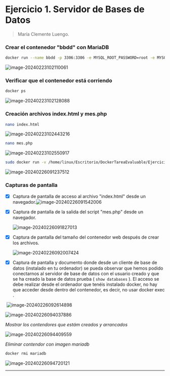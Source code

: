 # Ejercicio 1. Servidor de Bases de Datos

> María Clemente Luengo. 
>

### Crear el contenedor "bbdd" con MariaDB

```bash
docker run --name bbdd -p 3306:3306 -e MYSQL_ROOT_PASSWORD=root -e MYSQL_DATABASE=prueba -e MYSQL_USER=invitado -e MYSQL_PASSWORD=invitado -d mariadb
```

![image-20240223102110061](./Ejercicio1.assets/image-20240223102110061.png)

### Verificar que el contenedor está corriendo

```bash
docker ps
```

![image-20240223102128088](./Ejercicio1.assets/image-20240223102128088.png)

### Creación archivos index.html y mes.php

```bash
nano index.html
```

![image-20240223102443216](./Ejercicio1.assets/image-20240223102443216.png)

```bash
nano mes.php
```

![image-20240223102550917](./Ejercicio1.assets/image-20240223102550917.png)

```bash
sudo docker run -v /home/linux/Escritorio/DockerTareaEvaluable/Ejercicio1-María:/var/www/html -p 80:80 -d php
```



![image-20240226091237512](./Ejercicio1.assets/image-20240226091237512.png)



### Capturas de pantalla

- [x] Captura de pantalla de acceso al archivo "index.html" desde un navegador.![image-20240226091542006](./Ejercicio1.assets/image-20240226091542006.png)

- [x] Captura de pantalla de la salida del script "mes.php" desde un navegador.

  ![image-20240226091827013](./Ejercicio1.assets/image-20240226091827013.png)

- [x] Captura de pantalla del tamaño del contenedor web después de crear los archivos.

  ![image-20240226092007424](./Ejercicio1.assets/image-20240226092007424.png)

  

- [x] Captura de pantalla y documento donde desde un cliente de base de datos (instalado en tu ordenador) se pueda observar que hemos podido conectarnos al servidor de base de datos con el usuario creado y que se ha creado la base de datos prueba ( `show databases` ). El acceso se debe realizar desde el ordenador que tenéis instalado docker, no hay que acceder desde dentro del contenedor, es decir, no usar docker exec .

​	![image-20240226092614898](./Ejercicio1.assets/image-20240226092614898.png)

![image-20240226094037886](./Ejercicio1.assets/image-20240226094037886.png)

_Mostrar los contendores que estám creados y arrancados_

![image-20240226094409559](./Ejercicio1.assets/image-20240226094409559.png)

_Eliminar contendor con imagen mariadb_

```bash
docker rmi mariadb
```

![image-20240226094720121](./Ejercicio1.assets/image-20240226094720121.png)

---

